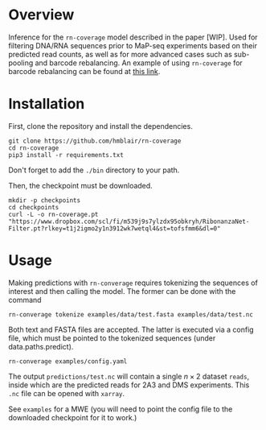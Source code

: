 # Overview

Inference for the `rn-coverage` model described in the paper \[WIP\]. Used for filtering DNA/RNA sequences prior to MaP-seq experiments based on their predicted read counts, as well as for more advanced cases such as sub-pooling and barcode rebalancing. An example of using `rn-coverage` for barcode rebalancing can be found at [this link](https://drive.google.com/drive/folders/1su8oOGtnxpzIJm9vHg5tydZrnm9gQwJs?usp=drive_link).

# Installation

First, clone the repository and install the dependencies.
```
git clone https://github.com/hmblair/rn-coverage
cd rn-coverage
pip3 install -r requirements.txt
```
Don't forget to add the `./bin` directory to your path.

Then, the checkpoint must be downloaded.
```
mkdir -p checkpoints
cd checkpoints
curl -L -o rn-coverage.pt "https://www.dropbox.com/scl/fi/m539j9s7ylzdx95obkryh/RibonanzaNet-Filter.pt?rlkey=t1j2igmo2y1n3912wk7wetql4&st=tofsfmm6&dl=0"
```

# Usage

Making predictions with `rn-converage` requires tokenizing the sequences of interest and then calling the model. The former can be done with the command
```
rn-converage tokenize examples/data/test.fasta examples/data/test.nc
```
Both text and FASTA files are accepted. The latter is executed via a config file, which must be pointed to the tokenized sequences (under data.paths.predict).
```
rn-converage examples/config.yaml
```
The output `predictions/test.nc` will contain a single $`n \times 2`$ dataset `reads`, inside which are the predicted reads for 2A3 and DMS experiments. This `.nc` file can be opened with `xarray`.

See `examples` for a MWE (you will need to point the config file to the downloaded checkpoint for it to work.)

